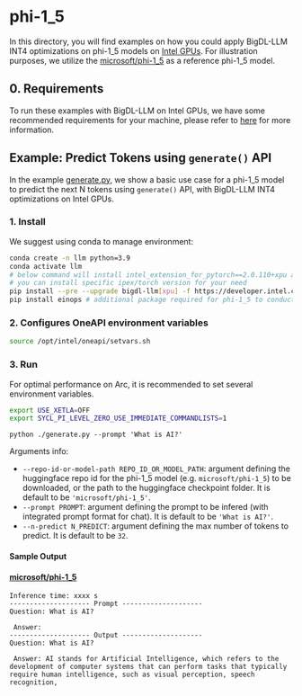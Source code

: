 # phi-1_5
In this directory, you will find examples on how you could apply BigDL-LLM INT4 optimizations on phi-1_5 models on [Intel GPUs](../README.md). For illustration purposes, we utilize the [microsoft/phi-1_5](https://huggingface.co/microsoft/phi-1_5) as a reference phi-1_5 model.

## 0. Requirements
To run these examples with BigDL-LLM on Intel GPUs, we have some recommended requirements for your machine, please refer to [here](../README.md#recommended-requirements) for more information.

## Example: Predict Tokens using `generate()` API
In the example [generate.py](./generate.py), we show a basic use case for a phi-1_5 model to predict the next N tokens using `generate()` API, with BigDL-LLM INT4 optimizations on Intel GPUs.
### 1. Install
We suggest using conda to manage environment:
```bash
conda create -n llm python=3.9
conda activate llm
# below command will install intel_extension_for_pytorch==2.0.110+xpu as default
# you can install specific ipex/torch version for your need
pip install --pre --upgrade bigdl-llm[xpu] -f https://developer.intel.com/ipex-whl-stable-xpu
pip install einops # additional package required for phi-1_5 to conduct generation
```

### 2. Configures OneAPI environment variables
```bash
source /opt/intel/oneapi/setvars.sh
```

### 3. Run

For optimal performance on Arc, it is recommended to set several environment variables.

```bash
export USE_XETLA=OFF
export SYCL_PI_LEVEL_ZERO_USE_IMMEDIATE_COMMANDLISTS=1
```

```
python ./generate.py --prompt 'What is AI?'
```

Arguments info:
- `--repo-id-or-model-path REPO_ID_OR_MODEL_PATH`: argument defining the huggingface repo id for the phi-1_5 model (e.g. `microsoft/phi-1_5`) to be downloaded, or the path to the huggingface checkpoint folder. It is default to be `'microsoft/phi-1_5'`.
- `--prompt PROMPT`: argument defining the prompt to be infered (with integrated prompt format for chat). It is default to be `'What is AI?'`.
- `--n-predict N_PREDICT`: argument defining the max number of tokens to predict. It is default to be `32`.

#### Sample Output
#### [microsoft/phi-1_5](https://huggingface.co/microsoft/phi-1_5)

```log
Inference time: xxxx s
-------------------- Prompt --------------------
Question: What is AI?

 Answer:
-------------------- Output --------------------
Question: What is AI?

 Answer: AI stands for Artificial Intelligence, which refers to the development of computer systems that can perform tasks that typically require human intelligence, such as visual perception, speech recognition,
```
